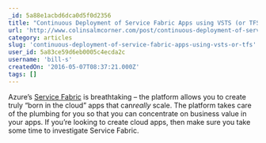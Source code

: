 ```yaml
---
_id: 5a88e1acbd6dca0d5f0d2356
title: "Continuous Deployment of Service Fabric Apps using VSTS (or TFS)"
url: 'http://www.colinsalmcorner.com/post/continuous-deployment-of-service-fabric-apps-using-vsts-or-tfs'
category: articles
slug: 'continuous-deployment-of-service-fabric-apps-using-vsts-or-tfs'
user_id: 5a83ce59d6eb0005c4ecda2c
username: 'bill-s'
createdOn: '2016-05-07T08:37:21.000Z'
tags: []
---
```


Azure’s <a href="https://azure.microsoft.com/en-us/documentation/articles/service-fabric-overview/" target="_blank">Service Fabric</a> is breathtaking – the platform allows you to create truly “born in the cloud” apps that can<em>really</em> scale. The platform takes care of the plumbing for you so that you can concentrate on business value in your apps. If you’re looking to create cloud apps, then make sure you take some time to investigate Service Fabric.
